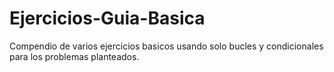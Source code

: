 # Ejercicios-Guia-Basica

Compendio de varios ejercicios basicos usando solo bucles y
condicionales para los problemas planteados.
